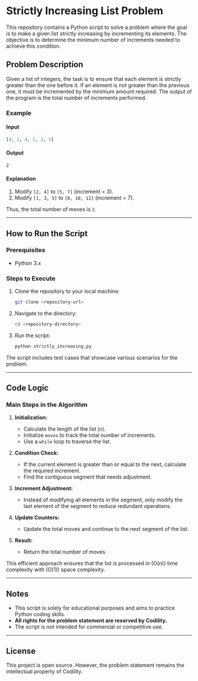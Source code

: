 # Strictly Increasing List Problem

This repository contains a Python script to solve a problem where the goal is to make a given list strictly increasing by incrementing its elements. The objective is to determine the minimum number of increments needed to achieve this condition.

## Problem Description
Given a list of integers, the task is to ensure that each element is strictly greater than the one before it. If an element is not greater than the previous one, it must be incremented by the minimum amount required. The output of the program is the total number of increments performed.

### Example
#### Input
```python
[4, 2, 4, 1, 3, 5]
```
#### Output
```
2
```
#### Explanation
1. Modify `[2, 4]` to `[5, 7]` (increment = 3).
2. Modify `[1, 3, 5]` to `[8, 10, 12]` (increment = 7).

Thus, the total number of moves is `2`.

---

## How to Run the Script

### Prerequisites
- Python 3.x

### Steps to Execute
1. Clone the repository to your local machine:
   ```bash
   git clone <repository-url>
   ```
2. Navigate to the directory:
   ```bash
   cd <repository-directory>
   ```
3. Run the script:
   ```bash
   python strictly_increasing.py
   ```

The script includes test cases that showcase various scenarios for the problem.

---

## Code Logic

### Main Steps in the Algorithm
1. **Initialization:**
   - Calculate the length of the list (`n`).
   - Initialize `moves` to track the total number of increments.
   - Use a `while` loop to traverse the list.

2. **Condition Check:**
   - If the current element is greater than or equal to the next, calculate the required increment.
   - Find the contiguous segment that needs adjustment.

3. **Increment Adjustment:**
   - Instead of modifying all elements in the segment, only modify the last element of the segment to reduce redundant operations.

4. **Update Counters:**
   - Update the total moves and continue to the next segment of the list.

5. **Result:**
   - Return the total number of moves.

This efficient approach ensures that the list is processed in \(O(n)\) time complexity with \(O(1)\) space complexity.

---

## Notes
- This script is solely for educational purposes and aims to practice Python coding skills.
- **All rights for the problem statement are reserved by Codility.**
- The script is not intended for commercial or competitive use.

---

## License
This project is open source. However, the problem statement remains the intellectual property of Codility.
